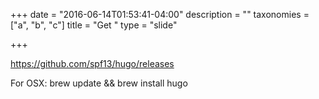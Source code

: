+++
date = "2016-06-14T01:53:41-04:00"
description = ""
taxonomies = ["a", "b", "c"]
title = "Get "
type = "slide"

+++

https://github.com/spf13/hugo/releases

For OSX:
brew update && brew install hugo
